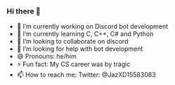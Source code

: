 ### Hi there 👋
- 🔭 I’m currently working on Discord bot development
- 🌱 I’m currently learning C, C++, C# and Python
- 👯 I’m looking to collaborate on discord
- 🤔 I’m looking for help with bot development
- 😄 Pronouns: he/him
- ⚡ Fun fact: My CS career was by tragic
- 📫 How to reach me: Twitter: @JazXD15583083
